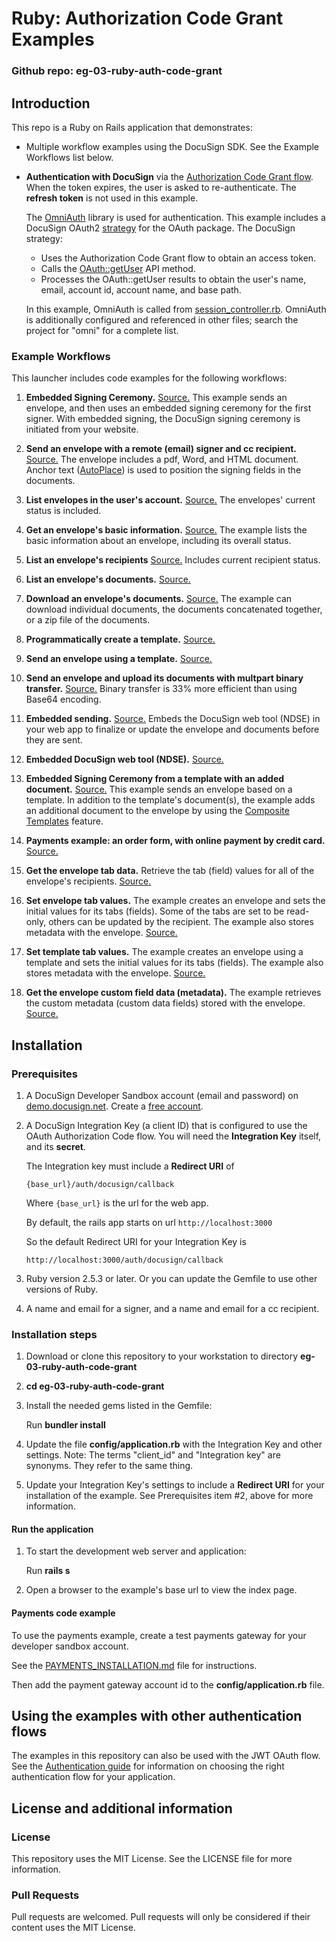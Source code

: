# Ruby: Authorization Code Grant Examples

### Github repo: eg-03-ruby-auth-code-grant
## Introduction
This repo is a Ruby on Rails application that demonstrates:

* Multiple workflow examples using the DocuSign SDK. See the Example Workflows list below. 
* **Authentication with DocuSign** via the
[Authorization Code Grant flow](https://developers.docusign.com/esign-rest-api/guides/authentication/oauth2-code-grant).
  When the token expires, the user is asked to re-authenticate.
  The **refresh token** is not used in this example.

  The [OmniAuth](https://github.com/omniauth/omniauth) library is used
  for authentication. This example includes a DocuSign OAuth2
  [strategy](./lib/docusign.rb)
  for the OAuth package. The DocuSign strategy:
  
  * Uses the Authorization Code Grant flow to obtain an access token.
  * Calls the [OAuth::getUser](https://developers.docusign.com/esign-rest-api/guides/authentication/user-info-endpoints)
    API method.
  * Processes the OAuth::getUser results to obtain the user's name, email,
    account id, account name, and base path.

  In this example, OmniAuth is called from 
  [session_controller.rb](./app/controllers/session_controller.rb). 
  OmniAuth is additionally configured and referenced in other files; search the project for "omni" for a complete list.

### Example Workflows
This launcher includes code examples for the following workflows:

1. **Embedded Signing Ceremony.**
   [Source.](./app/controllers/eg001_embedded_signing_controller.rb)
   This example sends an envelope, and then uses an embedded signing ceremony for the first signer.
   With embedded signing, the DocuSign signing ceremony is initiated from your website.
1. **Send an envelope with a remote (email) signer and cc recipient.**
   [Source.](./app/controllers/eg002_signing_via_email_controller.rb)
   The envelope includes a pdf, Word, and HTML document.
   Anchor text ([AutoPlace](https://support.docusign.com/en/guides/AutoPlace-New-DocuSign-Experience)) is used to position the signing fields in the documents.
1. **List envelopes in the user's account.**
   [Source.](./app/controllers/eg003_list_envelopes_controller.rb)
   The envelopes' current status is included.
1. **Get an envelope's basic information.**
   [Source.](./app/controllers/eg004_envelope_info_controller.rb)
   The example lists the basic information about an envelope, including its overall status.
1. **List an envelope's recipients**
   [Source.](./app/controllers/eg005_envelope_recipients_controller.rb)
   Includes current recipient status.
1. **List an envelope's documents.**
   [Source.](./app/controllers/eg006_envelope_docs_controller.rb)
1. **Download an envelope's documents.**
   [Source.](./app/controllers/eg007_envelope_get_doc_controller.rb)
   The example can download individual
   documents, the documents concatenated together, or a zip file of the documents.
1. **Programmatically create a template.**
   [Source.](./app/controllers/eg008_create_template_controller.rb)
1. **Send an envelope using a template.**
   [Source.](./app/controllers/eg009_use_template_controller.rb)
1. **Send an envelope and upload its documents with multpart binary transfer.**
   [Source.](./app/controllers/eg010_send_binary_docs_controller.rb)
   Binary transfer is 33% more efficient than using Base64 encoding.
1. **Embedded sending.**
   [Source.](./app/controllers/eg011_embedded_sending_controller.rb)
   Embeds the DocuSign web tool (NDSE) in your web app to finalize or update
   the envelope and documents before they are sent.
1. **Embedded DocuSign web tool (NDSE).**
   [Source.](./app/controllers/eg012_embedded_console_controller.rb)
1. **Embedded Signing Ceremony from a template with an added document.**
   [Source.](./app/controllers/eg013_add_doc_to_template_controller.rb)
   This example sends an envelope based on a template.
   In addition to the template's document(s), the example adds an
   additional document to the envelope by using the
   [Composite Templates](https://developers.docusign.com/esign-rest-api/guides/features/templates#composite-templates)
   feature.
1. **Payments example: an order form, with online payment by credit card.**
   [Source.](./app/controllers/eg014_collect_payment_controller.rb)


1. **Get the envelope tab data.**
   Retrieve the tab (field) values for all of the envelope's recipients.
   [Source.](./app/controllers/EG015EnvelopeTabData_controller.rb)
1. **Set envelope tab values.**
   The example creates an envelope and sets the initial values for its tabs (fields). Some of the tabs
   are set to be read-only, others can be updated by the recipient. The example also stores
   metadata with the envelope.
   [Source.](./app/controllers/EG016SetTabValues_controller.rb)
1. **Set template tab values.**
   The example creates an envelope using a template and sets the initial values for its tabs (fields).
   The example also stores metadata with the envelope.
   [Source.](./app/controllers/EG017SetTemplateTabValues_controller.rb)
1. **Get the envelope custom field data (metadata).**
   The example retrieves the custom metadata (custom data fields) stored with the envelope.
   [Source.](./app/controllers/EG018EnvelopeCustomFieldData_controller.rb)




## Installation

### Prerequisites
1. A DocuSign Developer Sandbox account (email and password) on [demo.docusign.net](https://demo.docusign.net).
   Create a [free account](https://go.docusign.com/sandbox/productshot/?elqCampaignId=16536).
1. A DocuSign Integration Key (a client ID) that is configured to use the
   OAuth Authorization Code flow.
   You will need the **Integration Key** itself, and its **secret**.

   The Integration key must include a **Redirect URI** of

   `{base_url}/auth/docusign/callback`

   Where `{base_url}` is the url for the web app.

   By default, the rails app starts on url `http://localhost:3000`
   
   So the default Redirect URI for your Integration Key is

   `http://localhost:3000/auth/docusign/callback`

1. Ruby version 2.5.3 or later. Or you can update the Gemfile to use other versions of Ruby.
1. A name and email for a signer, and a name and email for a cc recipient.

### Installation steps
1. Download or clone this repository to your workstation to directory **eg-03-ruby-auth-code-grant**
1. **cd eg-03-ruby-auth-code-grant**
1. Install the needed gems listed in the Gemfile:

   Run **bundler install**
1. Update the file **config/application.rb**
     with the Integration Key and other settings.
     Note: The terms "client_id" and "Integration key" are synonyms. They refer to the same thing.

1. Update your Integration Key's settings to include a **Redirect URI** for
   your installation of the example. See Prerequisites item #2, above for more information.

#### Run the application
1. To start the development web server and application:

   Run **rails s** 
1. Open a browser to the example's base url to view the index page.

#### Payments code example
To use the payments example, create a
test payments gateway for your developer sandbox account.

See the
[PAYMENTS_INSTALLATION.md](./PAYMENTS_INSTALLATION.md)
file for instructions.

Then add the payment gateway account id to the **config/application.rb** file.

## Using the examples with other authentication flows

The examples in this repository can also be used with the
JWT OAuth flow.
See the [Authentication guide](https://developers.docusign.com/esign-rest-api/guides/authentication)
for information on choosing the right authentication flow for your application.

## License and additional information

### License
This repository uses the MIT License. See the LICENSE file for more information.

### Pull Requests
Pull requests are welcomed. Pull requests will only be considered if their content
uses the MIT License.
